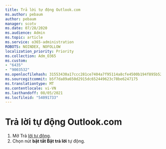 ```yaml
---
title: Trả lời tự động Outlook.com
ms.author: pebaum
author: pebaum
manager: scotv
ms.date: 07/28/2020
ms.audience: Admin
ms.topic: article
ms.service: o365-administration
ROBOTS: NOINDEX, NOFOLLOW
localization_priority: Priority
ms.collection: Adm_O365
ms.custom:
- "6435"
- "9003532"
ms.openlocfilehash: 31553430a17ccc281ce7404a7f95114a8cfe4500b194f895b5290268e22be383
ms.sourcegitcommit: b5f7da89a650d2915dc652449623c78be6247175
ms.translationtype: MT
ms.contentlocale: vi-VN
ms.lasthandoff: 08/05/2021
ms.locfileid: "54091733"
---
```

# <a name="automatic-replies-in-outlookcom"></a>Trả lời tự động Outlook.com

1. Mở Trả [lời tự động](https://go.microsoft.com/fwlink/?linkid=2143007).
2. Chọn nút **bật tắt Bật trả lời** tự động.
